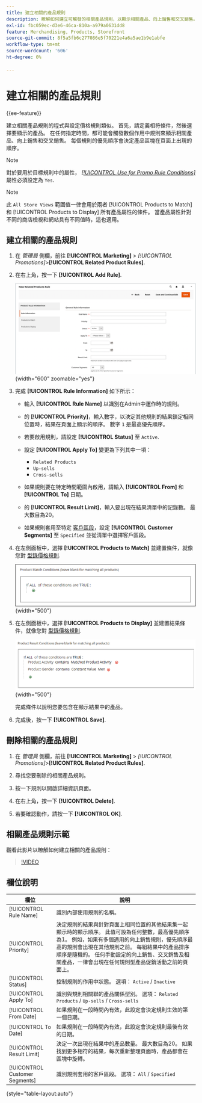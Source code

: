 ```yaml
---
title: 建立相關的產品規則
description: 瞭解如何建立可觸發的相關產品規則，以顯示相關產品、向上銷售和交叉銷售。
exl-id: fbc059ec-d3e6-46ca-810a-a979a0631dd8
feature: Merchandising, Products, Storefront
source-git-commit: 8f5a5fb6c277086e5f70221e4a6a5ae1b9e1abfe
workflow-type: tm+mt
source-wordcount: '606'
ht-degree: 0%

---
```


# 建立相關的產品規則

{{ee-feature}}

建立相關產品規則的程式與設定價格規則類似。 首先，請定義相符條件，然後選擇要顯示的產品。 在任何指定時間，都可能會觸發數個作用中規則來顯示相關產品、向上銷售和交叉銷售。 每個規則的優先順序會決定產品區塊在頁面上出現的順序。

>[!NOTE]
>
>對於要用於目標規則中的屬性， [_[!UICONTROL Use for Promo Rule Conditions]_](../catalog/product-attributes.md) 屬性必須設定為 `Yes`.

>[!NOTE]
>
>此 `All Store Views` 範圍值一律會用於兩者 [!UICONTROL Products to Match] 和 [!UICONTROL Products to Display] 所有產品屬性的條件。 當產品屬性針對不同的商店檢視和網站具有不同值時，這也適用。

## 建立相關的產品規則

1. 在 _管理員_ 側欄，前往 **[!UICONTROL Marketing]** > _[!UICONTROL Promotions]_>**[!UICONTROL Related Product Rules]**.

1. 在右上角，按一下 **[!UICONTROL Add Rule]**.

   ![相關產品規則 — 資訊](./assets/catalog-related-products-rule-information.png){width="600" zoomable="yes"}

1. 完成 **[!UICONTROL Rule Information]** 如下所示：

   - 輸入 **[!UICONTROL Rule Name]** 以識別在Admin中運作時的規則。

   - 的 **[!UICONTROL Priority]**，輸入數字，以決定其他規則的結果鎖定相同位置時，結果在頁面上顯示的順序。 數字 `1` 是最高優先順序。

   - 若要啟用規則，請設定 **[!UICONTROL Status]** 至 `Active`.

   - 設定 **[!UICONTROL Apply To]** 變更為下列其中一項：

      - `Related Products`
      - `Up-sells`
      - `Cross-sells`

   - 如果規則要在特定時間範圍內啟用，請輸入 **[!UICONTROL From]** 和 **[!UICONTROL To]** 日期。

   - 的 **[!UICONTROL Result Limit]**，輸入要出現在結果清單中的記錄數。 最大數目為20。

   - 如果規則套用至特定 [客戶區段](../customers/customer-segments.md)，設定 **[!UICONTROL Customer Segments]** 至 `Specified` 並從清單中選擇客戶區段。

1. 在左側面板中，選擇 **[!UICONTROL Products to Match]** 並建置條件，就像您對 [型錄價格規則](price-rules-catalog.md).

   ![相關產品規則 — 要比對的產品](./assets/catalog-related-products-match.png){width="500"}

1. 在左側面板中，選擇 **[!UICONTROL Products to Display]** 並建置結果條件，就像您對 [型錄價格規則](price-rules-catalog.md).

   ![相關產品規則 — 要顯示的產品](./assets/catalog-related-products-to-display.png){width="500"}

   完成條件以說明您要包含在顯示結果中的產品。

1. 完成後，按一下 **[!UICONTROL Save]**.

## 刪除相關的產品規則

1. 在 _管理員_ 側欄，前往 **[!UICONTROL Marketing]** > _[!UICONTROL Promotions]_>**[!UICONTROL Related Product Rules]**.

1. 尋找您要刪除的相關產品規則。

1. 按一下規則以開啟詳細資訊頁面。

1. 在右上角，按一下 **[!UICONTROL Delete]**.

1. 若要確認動作，請按一下 **[!UICONTROL OK]**.

## 相關產品規則示範

觀看此影片以瞭解如何建立相關的產品規則：

>[!VIDEO](https://video.tv.adobe.com/v/343837?quality=12&learn=on)

## 欄位說明

| 欄位 | 說明 |
|--- |--- |
| [!UICONTROL Rule Name] | 識別內部使用規則的名稱。 |
| [!UICONTROL Priority] | 決定規則的結果與針對頁面上相同位置的其他結果集一起顯示時的顯示順序。 此值可設為任何整數，最高優先順序為1。 例如，如果有多個適用的向上銷售規則，優先順序最高的規則會出現在其他規則之前。 每組結果中的產品排序順序是隨機的。 任何手動設定的向上銷售、交叉銷售及相關產品，一律會出現在任何規則型產品促銷活動之前的頁面上。 |
| [!UICONTROL Status] | 控制規則的作用中狀態。 選項： `Active` / `Inactive` |
| [!UICONTROL Apply To] | 識別與規則相關聯的產品關係型別。 選項： `Related Products` / `Up-sells` / `Cross-sells` |
| [!UICONTROL From Date] | 如果規則在一段時間內有效，此設定會決定規則生效的第一個日期。 |
| [!UICONTROL To Date] | 如果規則在一段時間內有效，此設定會決定規則最後有效的日期。 |
| [!UICONTROL Result Limit] | 決定一次出現在結果中的產品數量。 最大數目為20。 如果找到更多相符的結果，每次重新整理頁面時，產品都會在區塊中旋轉。 |
| [!UICONTROL Customer Segments] | 識別規則套用的客戶區段。 選項： `All` / `Specified` |

{style="table-layout:auto"}
